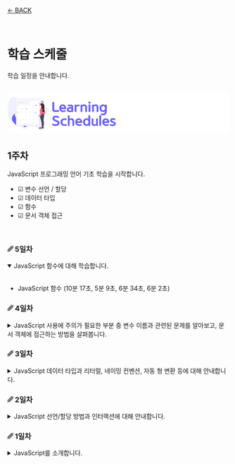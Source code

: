 [← BACK](../README.md)

<br />

# 학습 스케줄

학습 일정을 안내합니다.

<br />

<img src="../../assets/cover--calendar.png" alt />

## 1주차

JavaScript 프로그래밍 언어 기초 학습을 시작합니다.

- ☑︎ 변수 선언 / 할당
- ☑︎ 데이터 타입
- ☑︎ 함수
- ☑︎ 문서 객체 접근

<br/>

### ␥ 5일차

<details open>
  <summary>JavaScript 함수에 대해 학습합니다.</summary>
  <br />

  - JavaScript 함수 (10분 17초, 5분 9초, 6분 34초, 6분 2초)
</details>

### ␥ 4일차

<details>
  <summary>JavaScript 사용에 주의가 필요한 부분 중 변수 이름과 관련된 문제를 알아보고, 문서 객체에 접근하는 방법을 살펴봅니다.</summary>
  <br />

  - ☑︎ 동일한 변수 이름 문제 (5분 24초)
  - ☑︎ 문서객체에 접근하는 방법 (9분 37초, 5분 54초)
</details>

### ␥ 3일차

<details>
  <summary>JavaScript 데이터 타입과 리터럴, 네이밍 컨벤션, 자동 형 변환 등에 대해 안내합니다.</summary>
  <br />

  - ☑︎ 데이터 타입 / 리터럴 (9분 50초)
  - ☑︎ 네이밍 컨벤션 (2분 22초)
  - ☑︎ 동적 형 지정 / 자동 형 변환 (14분 4초)
</details>

### ␥ 2일차

<details>
  <summary>JavaScript 선언/할당 방법과 인터랙션에 대해 안내합니다.</summary>
  <br />

  - ☑︎ 선언 / 할당 (14분 22초)
  - ☑︎ Start! 인터랙션 (5분 31초)
</details>

### ␥ 1일차

<details>
  <summary>JavaScript를 소개합니다.</summary>
  <br />

  - ☑︎ JavaScript란? (2분 41초)
  - ☑︎ 최고의 교과서 (9분 8초)
  - ☑︎ 워밍 업! - Console 패널 (2분 17초)
  - ☑︎ 코멘트 / 디버깅 (4분 22초)
</details>